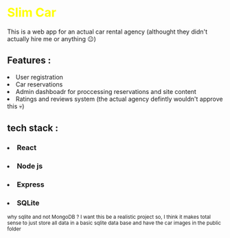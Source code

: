 # <span style="color: yellow;">Slim Car </span>

This is a web app for an actual car rental agency (althought they didn't actually hire me or anything 😐)

## Features :
<li>User registration</li>
<li>Car reservations</li>
<li>Admin dashboadr for proccessing reservations and site content</li>
<li>Ratings and reviews system (the actual agency defintly wouldn't approve this 💀)</li>

## tech stack :

### <li>React
### <li>Node js
### <li>Express 
### <li>SQLite 

<small>why sqlite and not MongoDB ? </small>
<small>I want this be a realistic project so, I think it makes total sense to just store all data in a basic sqlite data base and have the car images in the public folder </small>
 


